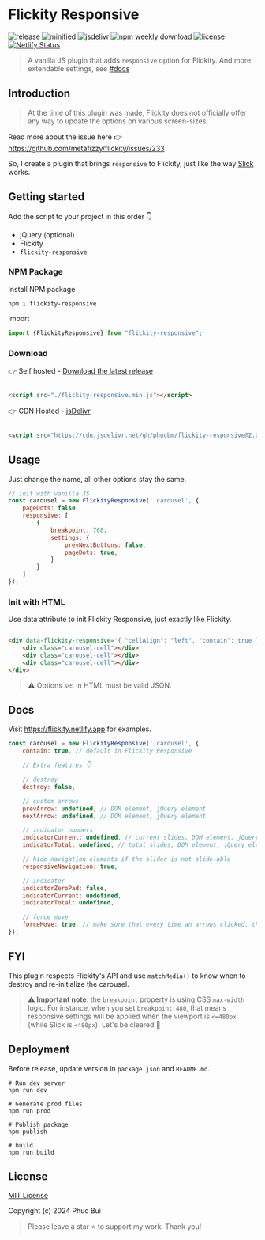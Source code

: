 # Flickity Responsive

[![release](https://badgen.net/github/release/phucbm/flickity-responsive/)](https://github.com/phucbm/flickity-responsive/releases/latest)
[![minified](https://badgen.net/badge/minified/7KB/cyan)](https://www.jsdelivr.com/package/gh/phucbm/flickity-responsive)
[![jsdelivr](https://data.jsdelivr.com/v1/package/gh/phucbm/flickity-responsive/badge?style=rounded)](https://www.jsdelivr.com/package/gh/phucbm/flickity-responsive)
[![npm weekly download](https://badgen.net/npm/dm/flickity-responsive)](https://www.npmjs.com/package/flickity-responsive)
[![license](https://badgen.net/github/license/phucbm/flickity-responsive/)](https://github.com/phucbm/flickity-responsive/blob/main/LICENSE)
[![Netlify Status](https://api.netlify.com/api/v1/badges/9f75e2e8-1ebf-4aa7-83f0-c4fb4942df2e/deploy-status)](https://app.netlify.com/sites/flickity/deploys)

> A vanilla JS plugin that adds `responsive` option for Flickity. And more extendable settings, see [#docs](#docs)

## Introduction

> At the time of this plugin was made, Flickity does not officially offer any way to update the options on various
> screen-sizes.

Read more about the issue here 👉 https://github.com/metafizzy/flickity/issues/233

So, I create a plugin that brings `responsive` to Flickity, just like the
way [Slick](https://kenwheeler.github.io/slick/) works.

## Getting started

Add the script to your project in this order 👇

- jQuery (optional)
- Flickity
- `flickity-responsive`

### NPM Package

Install NPM package

```shell
npm i flickity-responsive
```

Import

```js
import {FlickityResponsive} from "flickity-responsive";
```

### Download

👉 Self hosted - [Download the latest release](https://github.com/phucbm/flickity-responsive/releases/latest)

```html

<script src="./flickity-responsive.min.js"></script>
```

👉 CDN Hosted - [jsDelivr](https://www.jsdelivr.com/package/gh/phucbm/flickity-responsive)

```html

<script src="https://cdn.jsdelivr.net/gh/phucbm/flickity-responsive@2.0.7/flickity-responsive.min.js"></script>
```

## Usage

Just change the name, all other options stay the same.

```js
// init with vanilla JS
const carousel = new FlickityResponsive('.carousel', {
    pageDots: false,
    responsive: [
        {
            breakpoint: 768,
            settings: {
                prevNextButtons: false,
                pageDots: true,
            }
        }
    ]
});
```

### Init with HTML

Use data attribute to init Flickity Responsive, just exactly like Flickity.

```html

<div data-flickity-responsive='{ "cellAlign": "left", "contain": true }'>
    <div class="carousel-cell"></div>
    <div class="carousel-cell"></div>
    <div class="carousel-cell"></div>
</div>
```

> ⚠️ Options set in HTML must be valid JSON.

## Docs

Visit https://flickity.netlify.app for examples.

```js
const carousel = new FlickityResponsive('.carousel', {
    contain: true, // default in Flickity Responsive

    // Extra features 👇

    // destroy
    destroy: false,

    // custom arrows
    prevArrow: undefined, // DOM element, jQuery element
    nextArrow: undefined, // DOM element, jQuery element

    // indicator numbers
    indicatorCurrent: undefined, // current slides, DOM element, jQuery element
    indicatorTotal: undefined, // total slides, DOM element, jQuery element

    // hide navigation elements if the slider is not slide-able
    responsiveNavigation: true,

    // indicator
    indicatorZeroPad: false,
    indicatorCurrent: undefined,
    indicatorTotal: undefined,

    // force move
    forceMove: true, // make sure that every time an arrows clicked, the carousel will move
});
```

## FYI

This plugin respects Flickity's API and use `matchMedia()` to know when to destroy and re-initialize the
carousel.

> **⚠️ Important note**: the `breakpoint` property is using CSS `max-width` logic. For instance, when you
> set `breakpoint:480`, that means responsive settings will be applied when the viewport is `<=480px` (while Slick
> is `<480px`). Let's be cleared 💎

## Deployment

Before release, update version in `package.json` and `README.md`.

```shell
# Run dev server
npm run dev

# Generate prod files
npm run prod

# Publish package
npm publish

# build
npm run build
```

## License

[MIT License](https://github.com/phucbm/flickity-responsive/blob/master/LICENSE)

Copyright (c) 2024 Phuc Bui

> Please leave a star ⭐️ to support my work. Thank you!